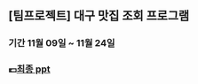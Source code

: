 ## [팀프로젝트] 대구 맛집 조회 프로그램

### 기간 11월 09일 ~ 11월 24일 

### 💷[최종 ppt](https://github.com/Hyno2/CSharpProject/blob/main/%EB%AC%B8%EC%84%9C/%EC%95%89%EC%95%84%EC%8D%A8%20%ED%8C%80(%EB%8C%80%EA%B5%AC%EA%B4%91%EC%97%AD%EC%8B%9C%20%EB%A7%9B%EC%A7%91%EB%8D%B0%EC%9D%B4%ED%84%B0%20%EC%A1%B0%ED%9A%8C%EC%8B%9C%EC%8A%A4%ED%85%9C)%20.pdf)
